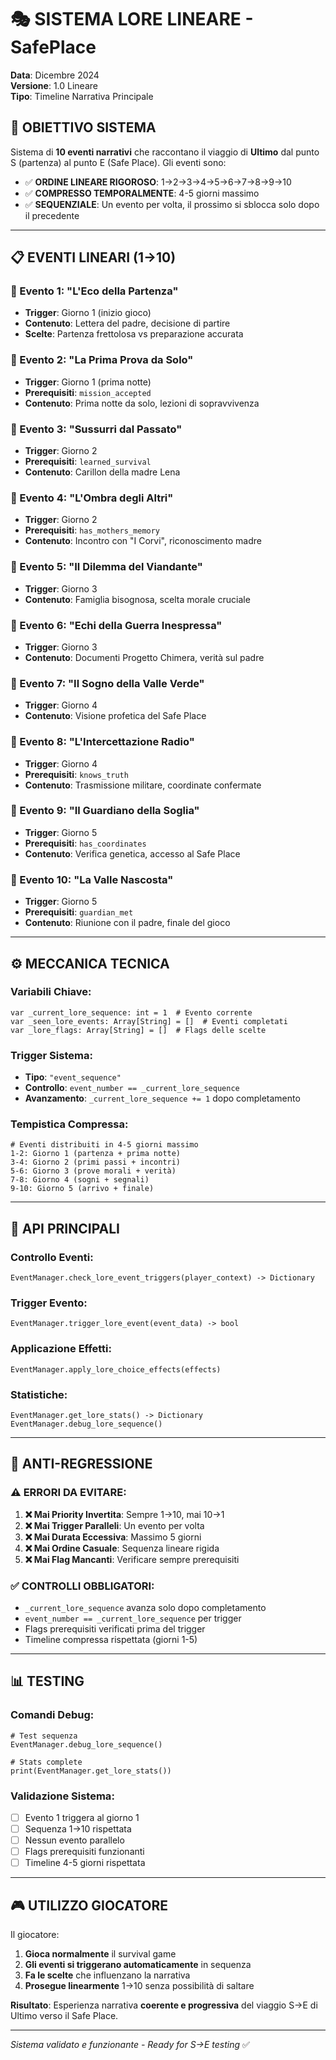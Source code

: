 # 🎭 SISTEMA LORE LINEARE - SafePlace

**Data**: Dicembre 2024  
**Versione**: 1.0 Lineare  
**Tipo**: Timeline Narrativa Principale  

## 🎯 **OBIETTIVO SISTEMA**

Sistema di **10 eventi narrativi** che raccontano il viaggio di **Ultimo** dal punto S (partenza) al punto E (Safe Place). Gli eventi sono:

- ✅ **ORDINE LINEARE RIGOROSO**: 1→2→3→4→5→6→7→8→9→10
- ✅ **COMPRESSO TEMPORALMENTE**: 4-5 giorni massimo  
- ✅ **SEQUENZIALE**: Un evento per volta, il prossimo si sblocca solo dopo il precedente

---

## 📋 **EVENTI LINEARI (1→10)**

### **🔸 Evento 1: "L'Eco della Partenza"**
- **Trigger**: Giorno 1 (inizio gioco)
- **Contenuto**: Lettera del padre, decisione di partire
- **Scelte**: Partenza frettolosa vs preparazione accurata

### **🔸 Evento 2: "La Prima Prova da Solo"**  
- **Trigger**: Giorno 1 (prima notte)
- **Prerequisiti**: `mission_accepted`
- **Contenuto**: Prima notte da solo, lezioni di sopravvivenza

### **🔸 Evento 3: "Sussurri dal Passato"**
- **Trigger**: Giorno 2
- **Prerequisiti**: `learned_survival`  
- **Contenuto**: Carillon della madre Lena

### **🔸 Evento 4: "L'Ombra degli Altri"**
- **Trigger**: Giorno 2  
- **Prerequisiti**: `has_mothers_memory`
- **Contenuto**: Incontro con "I Corvi", riconoscimento madre

### **🔸 Evento 5: "Il Dilemma del Viandante"**
- **Trigger**: Giorno 3
- **Contenuto**: Famiglia bisognosa, scelta morale cruciale

### **🔸 Evento 6: "Echi della Guerra Inespressa"**
- **Trigger**: Giorno 3
- **Contenuto**: Documenti Progetto Chimera, verità sul padre

### **🔸 Evento 7: "Il Sogno della Valle Verde"**
- **Trigger**: Giorno 4  
- **Contenuto**: Visione profetica del Safe Place

### **🔸 Evento 8: "L'Intercettazione Radio"**
- **Trigger**: Giorno 4
- **Prerequisiti**: `knows_truth`
- **Contenuto**: Trasmissione militare, coordinate confermate

### **🔸 Evento 9: "Il Guardiano della Soglia"**
- **Trigger**: Giorno 5
- **Prerequisiti**: `has_coordinates`  
- **Contenuto**: Verifica genetica, accesso al Safe Place

### **🔸 Evento 10: "La Valle Nascosta"**
- **Trigger**: Giorno 5
- **Prerequisiti**: `guardian_met`
- **Contenuto**: Riunione con il padre, finale del gioco

---

## ⚙️ **MECCANICA TECNICA**

### **Variabili Chiave**:
```gdscript
var _current_lore_sequence: int = 1  # Evento corrente
var _seen_lore_events: Array[String] = []  # Eventi completati  
var _lore_flags: Array[String] = []  # Flags delle scelte
```

### **Trigger Sistema**:
- **Tipo**: `"event_sequence"`
- **Controllo**: `event_number == _current_lore_sequence`
- **Avanzamento**: `_current_lore_sequence += 1` dopo completamento

### **Tempistica Compressa**:
```gdscript
# Eventi distribuiti in 4-5 giorni massimo
1-2: Giorno 1 (partenza + prima notte)
3-4: Giorno 2 (primi passi + incontri) 
5-6: Giorno 3 (prove morali + verità)
7-8: Giorno 4 (sogni + segnali)
9-10: Giorno 5 (arrivo + finale)
```

---

## 🔧 **API PRINCIPALI**

### **Controllo Eventi**:
```gdscript
EventManager.check_lore_event_triggers(player_context) -> Dictionary
```

### **Trigger Evento**:
```gdscript  
EventManager.trigger_lore_event(event_data) -> bool
```

### **Applicazione Effetti**:
```gdscript
EventManager.apply_lore_choice_effects(effects)
```

### **Statistiche**:
```gdscript
EventManager.get_lore_stats() -> Dictionary
EventManager.debug_lore_sequence()
```

---

## 🚨 **ANTI-REGRESSIONE**

### **⚠️ ERRORI DA EVITARE**:

1. **❌ Mai Priority Invertita**: Sempre 1→10, mai 10→1
2. **❌ Mai Trigger Paralleli**: Un evento per volta
3. **❌ Mai Durata Eccessiva**: Massimo 5 giorni  
4. **❌ Mai Ordine Casuale**: Sequenza lineare rigida
5. **❌ Mai Flag Mancanti**: Verificare sempre prerequisiti

### **✅ CONTROLLI OBBLIGATORI**:

- `_current_lore_sequence` avanza solo dopo completamento
- `event_number == _current_lore_sequence` per trigger  
- Flags prerequisiti verificati prima del trigger
- Timeline compressa rispettata (giorni 1-5)

---

## 📊 **TESTING**

### **Comandi Debug**:
```gdscript
# Test sequenza
EventManager.debug_lore_sequence()

# Stats complete
print(EventManager.get_lore_stats())
```

### **Validazione Sistema**:
- [ ] Evento 1 triggera al giorno 1
- [ ] Sequenza 1→10 rispettata  
- [ ] Nessun evento parallelo
- [ ] Flags prerequisiti funzionanti
- [ ] Timeline 4-5 giorni rispettata

---

## 🎮 **UTILIZZO GIOCATORE**

Il giocatore:
1. **Gioca normalmente** il survival game
2. **Gli eventi si triggerano automaticamente** in sequenza  
3. **Fa le scelte** che influenzano la narrativa
4. **Prosegue linearmente** 1→10 senza possibilità di saltare

**Risultato**: Esperienza narrativa **coerente e progressiva** del viaggio S→E di Ultimo verso il Safe Place.

---

*Sistema validato e funzionante - Ready for S→E testing* ✅ 